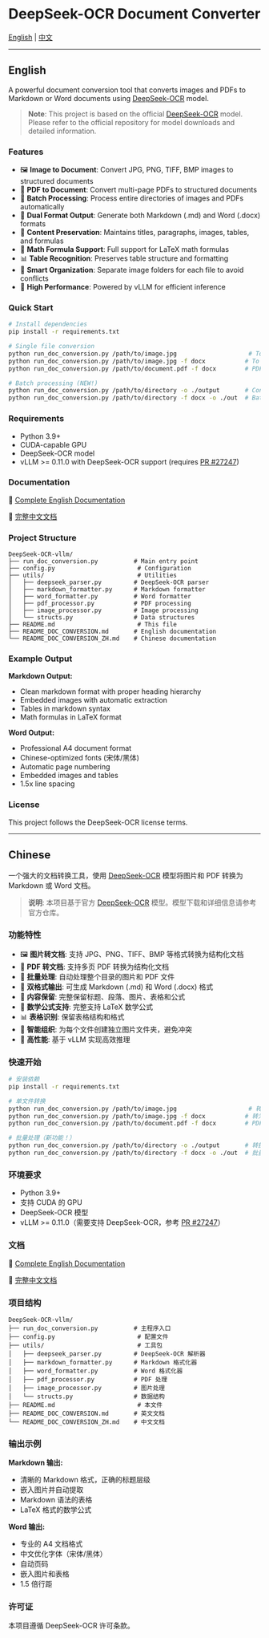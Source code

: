 # DeepSeek-OCR Document Converter

[English](#english) | [中文](#chinese)

---

## English

A powerful document conversion tool that converts images and PDFs to Markdown or Word documents using [DeepSeek-OCR](https://github.com/deepseek-ai/DeepSeek-OCR) model.

> **Note**: This project is based on the official [DeepSeek-OCR](https://github.com/deepseek-ai/DeepSeek-OCR) model. Please refer to the official repository for model downloads and detailed information.

### Features

- 🖼️ **Image to Document**: Convert JPG, PNG, TIFF, BMP images to structured documents
- 📄 **PDF to Document**: Convert multi-page PDFs to structured documents
- 📁 **Batch Processing**: Process entire directories of images and PDFs automatically
- 📝 **Dual Format Output**: Generate both Markdown (.md) and Word (.docx) formats
- 🎯 **Content Preservation**: Maintains titles, paragraphs, images, tables, and formulas
- 🧮 **Math Formula Support**: Full support for LaTeX math formulas
- 📊 **Table Recognition**: Preserves table structure and formatting
- 🔀 **Smart Organization**: Separate image folders for each file to avoid conflicts
- 🚀 **High Performance**: Powered by vLLM for efficient inference

### Quick Start

```bash
# Install dependencies
pip install -r requirements.txt

# Single file conversion
python run_doc_conversion.py /path/to/image.jpg                    # To Markdown
python run_doc_conversion.py /path/to/image.jpg -f docx           # To Word
python run_doc_conversion.py /path/to/document.pdf -f docx        # PDF to Word

# Batch processing (NEW!)
python run_doc_conversion.py /path/to/directory -o ./output       # Convert all files
python run_doc_conversion.py /path/to/directory -f docx -o ./out  # Batch to Word
```

### Requirements

- Python 3.9+
- CUDA-capable GPU
- DeepSeek-OCR model
- vLLM >= 0.11.0 with DeepSeek-OCR support (requires [PR #27247](https://github.com/vllm-project/vllm/pull/27247))

### Documentation

📖 [Complete English Documentation](README_DOC_CONVERSION.md)

📖 [完整中文文档](README_DOC_CONVERSION_ZH.md)

### Project Structure

```
DeepSeek-OCR-vllm/
├── run_doc_conversion.py          # Main entry point
├── config.py                       # Configuration
├── utils/                          # Utilities
│   ├── deepseek_parser.py         # DeepSeek-OCR parser
│   ├── markdown_formatter.py      # Markdown formatter
│   ├── word_formatter.py          # Word formatter
│   ├── pdf_processor.py           # PDF processing
│   ├── image_processor.py         # Image processing
│   └── structs.py                 # Data structures
├── README.md                       # This file
├── README_DOC_CONVERSION.md       # English documentation
└── README_DOC_CONVERSION_ZH.md    # Chinese documentation
```

### Example Output

**Markdown Output:**
- Clean markdown format with proper heading hierarchy
- Embedded images with automatic extraction
- Tables in markdown syntax
- Math formulas in LaTeX format

**Word Output:**
- Professional A4 document format
- Chinese-optimized fonts (宋体/黑体)
- Automatic page numbering
- Embedded images and tables
- 1.5x line spacing

### License

This project follows the DeepSeek-OCR license terms.

---

## Chinese

一个强大的文档转换工具，使用 [DeepSeek-OCR](https://github.com/deepseek-ai/DeepSeek-OCR) 模型将图片和 PDF 转换为 Markdown 或 Word 文档。

> **说明**: 本项目基于官方 [DeepSeek-OCR](https://github.com/deepseek-ai/DeepSeek-OCR) 模型。模型下载和详细信息请参考官方仓库。

### 功能特性

- 🖼️ **图片转文档**: 支持 JPG、PNG、TIFF、BMP 等格式转换为结构化文档
- 📄 **PDF 转文档**: 支持多页 PDF 转换为结构化文档
- 📁 **批量处理**: 自动处理整个目录的图片和 PDF 文件
- 📝 **双格式输出**: 可生成 Markdown (.md) 和 Word (.docx) 格式
- 🎯 **内容保留**: 完整保留标题、段落、图片、表格和公式
- 🧮 **数学公式支持**: 完整支持 LaTeX 数学公式
- 📊 **表格识别**: 保留表格结构和格式
- 🔀 **智能组织**: 为每个文件创建独立图片文件夹，避免冲突
- 🚀 **高性能**: 基于 vLLM 实现高效推理

### 快速开始

```bash
# 安装依赖
pip install -r requirements.txt

# 单文件转换
python run_doc_conversion.py /path/to/image.jpg                    # 转为 Markdown
python run_doc_conversion.py /path/to/image.jpg -f docx           # 转为 Word
python run_doc_conversion.py /path/to/document.pdf -f docx        # PDF 转 Word

# 批量处理（新功能！）
python run_doc_conversion.py /path/to/directory -o ./output       # 转换所有文件
python run_doc_conversion.py /path/to/directory -f docx -o ./out  # 批量转为 Word
```

### 环境要求

- Python 3.9+
- 支持 CUDA 的 GPU
- DeepSeek-OCR 模型
- vLLM >= 0.11.0（需要支持 DeepSeek-OCR，参考 [PR #27247](https://github.com/vllm-project/vllm/pull/27247)）

### 文档

📖 [Complete English Documentation](README_DOC_CONVERSION.md)

📖 [完整中文文档](README_DOC_CONVERSION_ZH.md)

### 项目结构

```
DeepSeek-OCR-vllm/
├── run_doc_conversion.py          # 主程序入口
├── config.py                       # 配置文件
├── utils/                          # 工具包
│   ├── deepseek_parser.py         # DeepSeek-OCR 解析器
│   ├── markdown_formatter.py      # Markdown 格式化器
│   ├── word_formatter.py          # Word 格式化器
│   ├── pdf_processor.py           # PDF 处理
│   ├── image_processor.py         # 图片处理
│   └── structs.py                 # 数据结构
├── README.md                       # 本文件
├── README_DOC_CONVERSION.md       # 英文文档
└── README_DOC_CONVERSION_ZH.md    # 中文文档
```

### 输出示例

**Markdown 输出:**
- 清晰的 Markdown 格式，正确的标题层级
- 嵌入图片并自动提取
- Markdown 语法的表格
- LaTeX 格式的数学公式

**Word 输出:**
- 专业的 A4 文档格式
- 中文优化字体（宋体/黑体）
- 自动页码
- 嵌入图片和表格
- 1.5 倍行距

### 许可证

本项目遵循 DeepSeek-OCR 许可条款。
